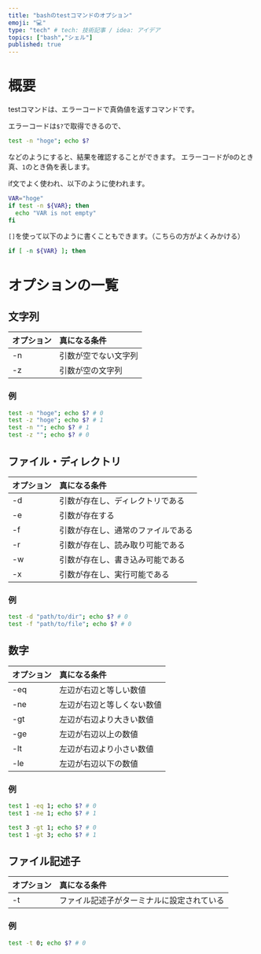 ```yaml
---
title: "bashのtestコマンドのオプション"
emoji: "💻"
type: "tech" # tech: 技術記事 / idea: アイデア
topics: ["bash","シェル"]
published: true
---
```


# 概要

testコマンドは、エラーコードで真偽値を返すコマンドです。

エラーコードは`$?`で取得できるので、
```bash
test -n "hoge"; echo $?
```
などのようにすると、結果を確認することができます。
エラーコードが`0`のとき真、`1`のとき偽を表します。

if文でよく使われ、以下のように使われます。
```bash
VAR="hoge"
if test -n ${VAR}; then
  echo "VAR is not empty"
fi
```

`[]`を使って以下のように書くこともできます。（こちらの方がよくみかける）
```bash
if [ -n ${VAR} ]; then
```

# オプションの一覧

## 文字列
| オプション | 真になる条件 |
| :------- | :------- |
| -n | 引数が空でない文字列 |
| -z | 引数が空の文字列 |

### 例

```bash
test -n "hoge"; echo $? # 0
test -z "hoge"; echo $? # 1
test -n ""; echo $? # 1
test -z ""; echo $? # 0
```

## ファイル・ディレクトリ
| オプション | 真になる条件 |
| :------- | :------- |
| -d | 引数が存在し、ディレクトリである |
| -e | 引数が存在する |
| -f | 引数が存在し、通常のファイルである |
| -r | 引数が存在し、読み取り可能である |
| -w | 引数が存在し、書き込み可能である |
| -x | 引数が存在し、実行可能である |


### 例
```bash
test -d "path/to/dir"; echo $? # 0
test -f "path/to/file"; echo $? # 0
```

## 数字
| オプション | 真になる条件 |
| :------- | :------- |
| -eq | 左辺が右辺と等しい数値 |
| -ne | 左辺が右辺と等しくない数値 |
| -gt | 左辺が右辺より大きい数値 |
| -ge | 左辺が右辺以上の数値 |
| -lt | 左辺が右辺より小さい数値 |
| -le | 左辺が右辺以下の数値 |

### 例
```bash
test 1 -eq 1; echo $? # 0
test 1 -ne 1; echo $? # 1

test 3 -gt 1; echo $? # 0
test 1 -gt 3; echo $? # 1
```

## ファイル記述子

| オプション | 真になる条件 |
| :------- | :------- |
| -t | ファイル記述子がターミナルに設定されている |

### 例

```bash
test -t 0; echo $? # 0
```


